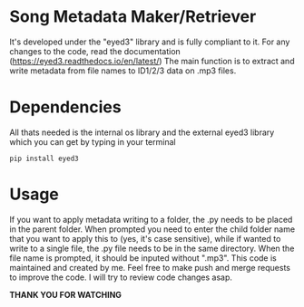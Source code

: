 # Song Metadata Maker/Retriever
It's developed under the "eyed3" library and is fully compliant to it. For any changes to the code, read the documentation (https://eyed3.readthedocs.io/en/latest/)
The main function is to extract and write metadata from file names to ID1/2/3 data on .mp3 files.
# Dependencies
All thats needed is the internal os library and the external eyed3 library which you can get by typing in your terminal

    pip install eyed3
    
# Usage
If you want to apply metadata writing to a folder, the .py needs to be placed in the parent folder. When prompted you need to enter the child folder name that you want to apply this to (yes, it's case sensitive), while if wanted to write to a single file, the .py file needs to be in the same directory.
When the file name is prompted, it should be inputed without ".mp3".
This code is maintained and created by me. Feel free to make push and merge requests to improve the code. I will try to review code changes asap.

**THANK YOU FOR WATCHING**

